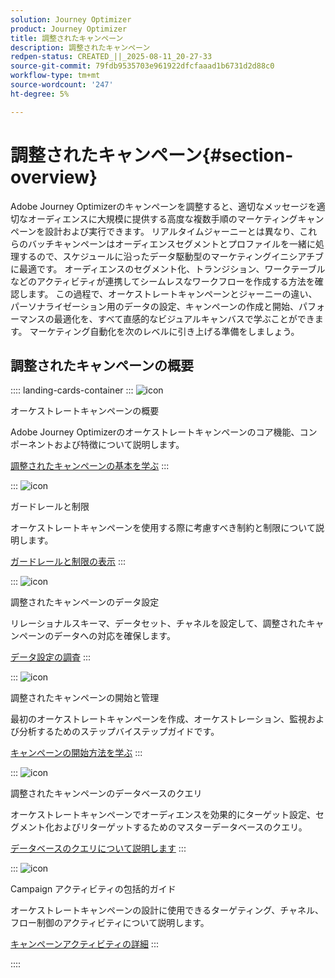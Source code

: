```yaml
---
solution: Journey Optimizer
product: Journey Optimizer
title: 調整されたキャンペーン
description: 調整されたキャンペーン
redpen-status: CREATED_||_2025-08-11_20-27-33
source-git-commit: 79fdb9535703e961922dfcfaaad1b6731d2d88c0
workflow-type: tm+mt
source-wordcount: '247'
ht-degree: 5%

---
```



# 調整されたキャンペーン{#section-overview}

Adobe Journey Optimizerのキャンペーンを調整すると、適切なメッセージを適切なオーディエンスに大規模に提供する高度な複数手順のマーケティングキャンペーンを設計および実行できます。 リアルタイムジャーニーとは異なり、これらのバッチキャンペーンはオーディエンスセグメントとプロファイルを一緒に処理するので、スケジュールに沿ったデータ駆動型のマーケティングイニシアチブに最適です。 オーディエンスのセグメント化、トランジション、ワークテーブルなどのアクティビティが連携してシームレスなワークフローを作成する方法を確認します。 この過程で、オーケストレートキャンペーンとジャーニーの違い、パーソナライゼーション用のデータの設定、キャンペーンの作成と開始、パフォーマンスの最適化を、すべて直感的なビジュアルキャンバスで学ぶことができます。 マーケティング自動化を次のレベルに引き上げる準備をしましょう。

## 調整されたキャンペーンの概要

:::: landing-cards-container
:::
![icon](https://cdn.experienceleague.adobe.com/icons/book.svg)

オーケストレートキャンペーンの概要

Adobe Journey Optimizerのオーケストレートキャンペーンのコア機能、コンポーネントおよび特徴について説明します。

[調整されたキャンペーンの基本を学ぶ](../using/orchestrated/gs-orchestrated-campaigns.md)
:::

:::
![icon](https://cdn.experienceleague.adobe.com/icons/shield-halved.svg)

ガードレールと制限

オーケストレートキャンペーンを使用する際に考慮すべき制約と制限について説明します。

[ガードレールと制限の表示](../using/orchestrated/guardrails.md)
:::

:::
![icon](https://cdn.experienceleague.adobe.com/icons/gear.svg)

調整されたキャンペーンのデータ設定

リレーショナルスキーマ、データセット、チャネルを設定して、調整されたキャンペーンのデータへの対応を確保します。

[データ設定の調査](data-configuration-landing-page.md)
:::

:::
![icon](https://cdn.experienceleague.adobe.com/icons/circle-play.svg)

調整されたキャンペーンの開始と管理

最初のオーケストレートキャンペーンを作成、オーケストレーション、監視および分析するためのステップバイステップガイドです。

[キャンペーンの開始方法を学ぶ](launch-landing-page.md)
:::

:::
![icon](https://cdn.experienceleague.adobe.com/icons/code-branch.svg)

調整されたキャンペーンのデータベースのクエリ

オーケストレートキャンペーンでオーディエンスを効果的にターゲット設定、セグメント化およびリターゲットするためのマスターデータベースのクエリ。

[データベースのクエリについて説明します](query-database-landing-page.md)
:::

:::
![icon](https://cdn.experienceleague.adobe.com/icons/puzzle-piece.svg)

Campaign アクティビティの包括的ガイド

オーケストレートキャンペーンの設計に使用できるターゲティング、チャネル、フロー制御のアクティビティについて説明します。

[キャンペーンアクティビティの詳細](design-campaigns-landing-page.md)
:::

::::
